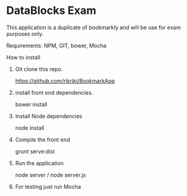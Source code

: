 DataBlocks Exam
===============

This application is a duplicate of bookmarkly and will be use for exam purposes only.


Requirements:
NPM, GIT, bower, Mocha

How to install

1. Git clone this repo.

	https://github.com/rikriki/BookmarkApp

2. install front end dependencies.
	
	bower install

3. Install Node dependencies

	node install


4. Compile the front end
	
	grunt serve:dist

5. Run the application

	node server / node server.js


6. For testing just run Mocha



